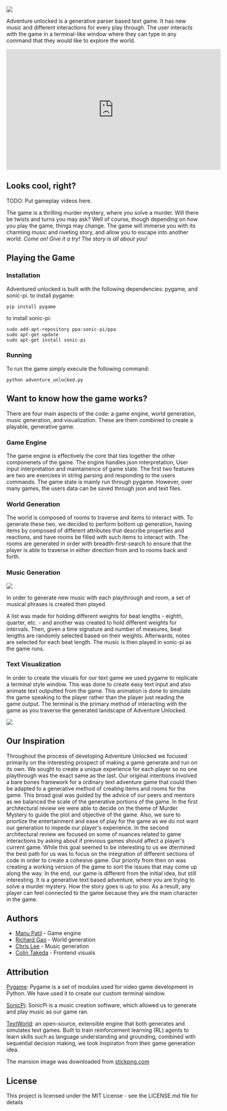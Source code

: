 ![](https://i.imgur.com/YydO3Xo.jpg)

Adventure unlocked is a generative parser based text game. It has new music and different interactions for every play through. The user interacts with the game in a terminal-like window where they can type in any command that they would like to explore the world.

<iframe width="560" height="315" src="https://www.youtube.com/embed/94OChRZpU3c" frameborder="0" allow="accelerometer; autoplay; encrypted-media; gyroscope; picture-in-picture" allowfullscreen></iframe>

## Looks cool, right?
TODO: Put gameplay videos here.

The game is a thrilling murder mystery, where you solve a murder. Will there be twists and turns you may ask? Well of course, though depending on how you play the game, things may change. The game will immerse you with its charming music and riveting story, and allow you to escape into another world. _Come on! Give it a try! The story is all about you!_

## Playing the Game
### Installation

Adventured unlocked is built with the following dependencies: pygame, and sonic-pi.
to install pygame:

    pip install pygame

to install sonic-pi:

    sudo add-apt-repository ppa:sonic-pi/ppa
    sudo apt-get update
    sudo apt-get install sonic-pi

### Running
To run the game simply execute the following command:

    python adventure_unlocked.py

## Want to know how the game works?
There are four main aspects of the code: a game engine, world generation, music generation, and visualization. These are them combined to create a playable, generative game.
### Game Engine
The game engine is effectively the core that ties together the other componenets of the game. The engine handles json interpretation, User input interpretation and maintainence of game state. The first two features are two are exercises in string parsing and responding to the users commands. The game state is mainly run through pygame. However, over many games, the users data can be saved through json and text files.

### World Generation
The world is composed of rooms to traverse and items to interact with. To generate these two, we decided to perform bottom up generation, having items by composed of different attributes that describe properties and reactions, and have rooms be filled with such items to interact with. The rooms are generated in order with breadth-first-search to ensure that the player is able to traverse in either direction from and to rooms back and forth.

### Music Generation

![](https://i.imgur.com/8sIZx5q.jpg)

In order to generate new music with each playthrough and room, a set of musical phrases is created then played.

A list was made for holding different weights for beat lengths - eighth, quarter, etc. - and another was created to hold different weights for intervals. Then, given a time signature and number of measures, beat lengths are randomly selected based on their weights. Afterwards, notes are selected for each beat length. The music is then played in sonic-pi as the game runs.

### Text Visualization

In order to create the visuals for our text game we used pygame to replicate a terminal style window. This was done to create easy text input and also animate text outputted from the game. This animation is done to simulate the game speaking to the player rather than the player just reading the game output. The terminal is the primary method of interacting with the game as you traverse the generated landscape of Adventure Unlocked.

![](https://i.imgur.com/GNzzocS.png)

## Our Inspiration

Throughout the process of developing Adventure Unlocked we focused primarily on the interesting prospect of making a game generate and run on its own. We sought to create a unique experience for each player so no one playthrough was the exact same as the last. Our original intentions involved a bare bones framework for a ordinary text adventure game that could then be adapted to a generative method of creating items and rooms for the game.
This broad goal was guided by the advice of our peers and mentors as we balanced the scale of the generative portions of the game. In the first architectural review we were able to decide on the theme of Murder Mystery to guide the plot and objective of the game. Also, we  sure to priortize the entertainment and ease of play for the game as we do not want our generation to impede our player's experience. In the second architectural review we focused on some of nuances related to game interactions by asking about if previous games should affect a player's current game. While this goal seemed to be interesting to us we dtermined the best path for us was to focus on the integration of different sections of code in order to create a cohesive game. Our priority from then on was creating a working version of the game to sort the issues that may come up along the way.
In the end, our game is different from the initial idea, but still interesting. It is a generative text based adventure, where you are trying to solve a murder mystery. How the story goes is up to you. As a result, any player can feel connected to the game because they are the main character in the game.

## Authors
* [Manu Patil](https://github.com/mpatil99) - Game engine
* [Richard Gao](https://github.com/hardlyrichie) - World generation
* [Chris Lee](https://github.com/clee4) - Music generation
* [Colin Takeda](https://github.com/cstakeda) - Frontend visuals

## Attribution

[Pygame](https://www.pygame.org/docs/): Pygame is a set of modules used for video game development in Python. We have used it to create our custom terminal window.

[SonicPi](https://sonic-pi.net/): SonicPi is a music creation software, which allowed us to generate and play music as our game ran.

[TextWorld](https://www.microsoft.com/en-us/research/project/textworld/): an open-source, extensible engine that both generates and simulates text games. Built to train reinforcement learning (RL) agents to learn skills such as language understanding and grounding, combined with sequential decision making, we took inspiraton from their game generation idea.

The mansion image was downloaded from [stickpng.com](http://www.stickpng.com/img/miscellaneous/buildings/haunted-house) 

## License
This project is licensed under the MIT License - see the LICENSE.md file for details
